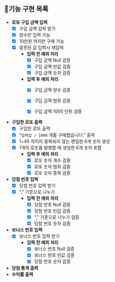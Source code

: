 ## 🎯기능 구현 목록

- **로또 구입 금액 입력**
    - [X] 구입 금액 입력 받기
    - [X] 양수만 입력 가능
    - [X] 10만원 까지만 구매 가능
    - [X] 잘못된 값 입력시 재입력
        - **입력 전 예외 처리** 
            - [X] 구입 금액 Null 검증
            - [X] 구입 금액 빈값 검증
            - [X] 구입 금액 숫자 검증
        - **입력 후 예외 처리**
            - [X] 구입 금액 양수 검증
            - [X] 구입 금액 범위 검증
            - [X] 구입 금액 1000 단위 검증


- **구입한 로또 출력**
    - [X] 구입한 로또 출력
    - [X] "`입력값 / 1000` 개를 구매했습니다." 출력
    - [X] 1~45 까지의 중복되지 않는 랜덤한 6개 숫자 생성
    - [X] 1개의 로또를 발행할 때 생성한 6개 숫자 포함
        - **입력 후 예외 처리**
            - [X] 로또 숫자 개수 검증
            - [X] 로또 숫자 범위 검증
            - [X] 로또 숫자 중복 검증

- **당첨 번호 입력**
    - [X] 당첨 번호 입력 받기
    - [X] "," 기준으로 나누기
        - **입력 전 예외 처리**
            - [X] 당첨 번호 Null 검증
            - [X] 당첨 번호 빈값 검증
            - [X] "," 기준으로 나누기 검증
            - [X] 당첨 번호 숫자 검증

- **보너스 번호 입력**
    - [X] 보너스 번호 입력 받기
        - **입력 전 예외 처리**
            - [X] 보너스 번호 Null 검증
            - [X] 보너스 번호 빈값 검증
            - [X] 당첨 번호 숫자 검증

- **당첨 통계 출력**
- **수익률 출력**
